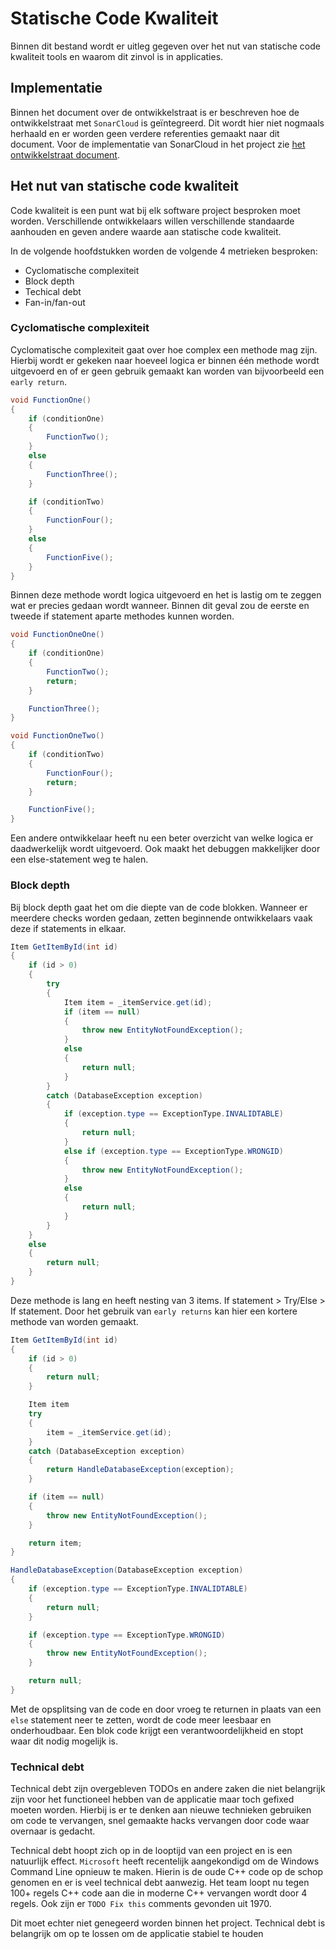 # Statische Code Kwaliteit

Binnen dit bestand wordt er uitleg gegeven over het nut van statische
code kwaliteit tools en waarom dit zinvol is in applicaties.

## Implementatie

Binnen het document over de ontwikkelstraat is er beschreven hoe de
ontwikkelstraat met `SonarCloud` is geïntegreerd.
Dit wordt hier niet nogmaals herhaald en er worden geen verdere
referenties gemaakt naar dit document.
Voor de implementatie van SonarCloud in het project zie
[het ontwikkelstraat document](https://github.com/bartdebever/SOP/blob/master/Documentation/buildstraat.md).

## Het nut van statische code kwaliteit

Code kwaliteit is een punt wat bij elk software project besproken moet worden.
Verschillende ontwikkelaars willen verschillende standaarde aanhouden en geven
andere waarde aan statische code kwaliteit.

In de volgende hoofdstukken worden de volgende 4 metrieken besproken:

- Cyclomatische complexiteit
- Block depth
- Techical debt
- Fan-in/fan-out

### Cyclomatische complexiteit

Cyclomatische complexiteit gaat over hoe complex een methode mag zijn.
Hierbij wordt er gekeken naar hoeveel logica er binnen één methode wordt uitgevoerd
en of er geen gebruik gemaakt kan worden van bijvoorbeeld een `early return`.

```c#
void FunctionOne()
{
    if (conditionOne)
    {
        FunctionTwo();
    }
    else
    {
        FunctionThree();
    }

    if (conditionTwo)
    {
        FunctionFour();
    }
    else
    {
        FunctionFive();
    }
}
```

Binnen deze methode wordt logica uitgevoerd en het is lastig om te zeggen wat er
precies gedaan wordt wanneer.
Binnen dit geval zou de eerste en tweede if statement aparte methodes kunnen worden.

```cs
void FunctionOneOne()
{
    if (conditionOne)
    {
        FunctionTwo();
        return;
    }

    FunctionThree();
}

void FunctionOneTwo()
{
    if (conditionTwo)
    {
        FunctionFour();
        return;
    }

    FunctionFive();
}
```

Een andere ontwikkelaar heeft nu een beter overzicht van welke logica er
daadwerkelijk wordt uitgevoerd.
Ook maakt het debuggen makkelijker door een else-statement weg te halen.

### Block depth

Bij block depth gaat het om die diepte van de code blokken.
Wanneer er meerdere checks worden gedaan, zetten beginnende ontwikkelaars vaak
deze if statements in elkaar.

```cs
Item GetItemById(int id)
{
    if (id > 0)
    {
        try
        {
            Item item = _itemService.get(id);
            if (item == null)
            {
                throw new EntityNotFoundException();
            }
            else
            {
                return null;
            }
        }
        catch (DatabaseException exception)
        {
            if (exception.type == ExceptionType.INVALIDTABLE)
            {
                return null;
            }
            else if (exception.type == ExceptionType.WRONGID)
            {
                throw new EntityNotFoundException();
            }
            else
            {
                return null;
            }
        }
    }
    else
    {
        return null;
    }
}
```

Deze methode is lang en heeft nesting van 3 items.
If statement > Try/Else > If statement.
Door het gebruik van `early returns` kan hier een kortere methode van worden gemaakt.

```cs
Item GetItemById(int id)
{
    if (id > 0)
    {
        return null;
    }

    Item item
    try
    {
        item = _itemService.get(id);
    }
    catch (DatabaseException exception)
    {
        return HandleDatabaseException(exception);
    }

    if (item == null)
    {
        throw new EntityNotFoundException();
    }

    return item;
}

HandleDatabaseException(DatabaseException exception)
{
    if (exception.type == ExceptionType.INVALIDTABLE)
    {
        return null;
    }

    if (exception.type == ExceptionType.WRONGID)
    {
        throw new EntityNotFoundException();
    }

    return null;
}
```

Met de opsplitsing van de code en door vroeg te returnen in plaats van een `else`
statement neer te zetten, wordt de code meer leesbaar en onderhoudbaar.
Een blok code krijgt een verantwoordelijkheid en stopt waar dit nodig mogelijk is.

### Technical debt

Technical debt zijn overgebleven TODOs en andere zaken die niet belangrijk
zijn voor het functioneel hebben van de applicatie maar toch gefixed moeten worden.
Hierbij is er te denken aan nieuwe technieken gebruiken om code te vervangen,
snel gemaakte hacks vervangen door code waar overnaar is gedacht.

Technical debt hoopt zich op in de looptijd van een project en is een natuurlijk effect.
`Microsoft` heeft recentelijk aangekondigd om de Windows Command Line opnieuw te maken.
Hierin is de oude C++ code op de schop genomen en er is veel technical debt aanwezig.
Het team loopt nu tegen 100+ regels C++ code aan die in moderne C++ vervangen wordt door 4 regels.
Ook zijn er `TODO Fix this` comments gevonden uit 1970.

Dit moet echter niet genegeerd worden binnen het project.
Technical debt is belangrijk om op te lossen om de applicatie stabiel te houden